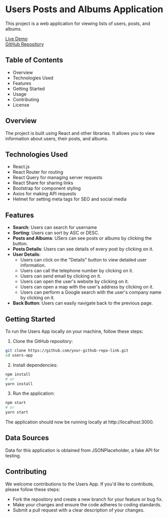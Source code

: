 # Users Posts and Albums Application

This project is a web application for viewing lists of users, posts, and albums.

[Live Demo](https://vasyl-pavlenko.github.io/users-app/#/)  
[GitHub Repository](https://github.com/Vasyl-Pavlenko/users-app)

## Table of Contents
- Overview
- Technologies Used
- Features
- Getting Started
- Usage
- Contributing
- License

## Overview
The project is built using React and other libraries. It allows you to view information about users, their posts, and albums.


## Technologies Used
- React.js
- React Router for routing
- React Query for managing server requests
- React Share for sharing links
- Bootstrap for component styling
- Axios for making API requests
- Helmet for setting meta tags for SEO and social media

## Features
- **Search**: Users can search for username
- **Sorting**: Users can sort by ASC or DESC.
- **Posts and Albums**: USers can see posts or albums by clicking the button.
- **Posts Details**: Users can see details of every post by clicking on it.
- **User Details**: 
  - Users can click on the "Details" button to view detailed user information.
  - Users can call the telephone number by clicking on it.
  - Users can send email by clicking on it.
  - Users can open the user's website by clicking on it.
  - Users can open a map with the user's address by clicking on it.
  - Users can perform a Google search with the user's company name by clicking on it.
- **Back Button**: Users can easily navigate back to the previous page.

## Getting Started
To run the Users App locally on your machine, follow these steps:

1. Clone the GitHub repository:
 
```sh
git clone https://github.com/your-github-repo-link.git
cd users-app
```

2. Install dependencies:
```sh
npm install
# or
yarn install
```
3. Run the application:
```sh
npm start
# or
yarn start
```
The application should now be running locally at http://localhost:3000.

## Data Sources
Data for this application is obtained from JSONPlaceholder, a fake API for testing.

## Contributing
We welcome contributions to the Users App. If you'd like to contribute, please follow these steps:

- Fork the repository and create a new branch for your feature or bug fix.
- Make your changes and ensure the code adheres to coding standards.
- Submit a pull request with a clear description of your changes.
